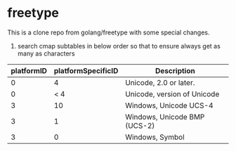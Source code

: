 # freetype

This is a clone repo from golang/freetype with some special changes.

1. search cmap subtables in below order so that to ensure always get as many as characters

platformID | platformSpecificID | Description
-----------|--------------------|--------
0 |	4 |	Unicode, 2.0 or later.
0 |	< 4 |	Unicode, version of Unicode
3 |	10 |	Windows, Unicode UCS-4
3 |	1 |	Windows, Unicode BMP (UCS-2)
3 |	0 |	Windows, Symbol
    